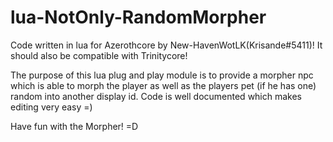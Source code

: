 # lua-NotOnly-RandomMorpher
Code written in lua for Azerothcore by New-HavenWotLK(Krisande#5411)! It should also be compatible with Trinitycore!

The purpose of this lua plug and play module is to provide a morpher npc which is able to morph the player as well as the players pet (if he has one) random into another display id.
Code is well documented which makes editing very easy =)

Have fun with the Morpher! =D

